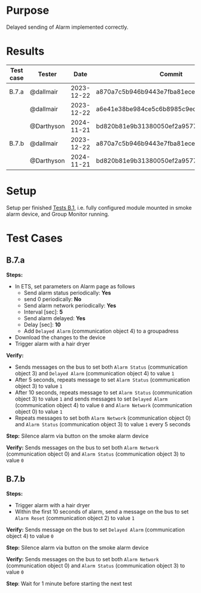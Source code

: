 # Purpose
Delayed sending of Alarm implemented correctly.

# Results

| Test case | Tester | Date | Commit | Result |
| --- | --- | --- | --- | :---: |
| B.7.a | @dallmair  | 2023-12-22 | a870a7c5b946b9443e7fba81ecee02e796dd77a9 | :x:  |
|       | @dallmair  | 2023-12-22 | a6e41e38be984ce5c6b8985c9ec173a85ef35d48 | :ok: |
|       | @Darthyson | 2024-11-21 | bd820b81e9b31380050ef2a95776e714b3d819a8 | :ok: |
| B.7.b | @dallmair  | 2023-12-22 | a870a7c5b946b9443e7fba81ecee02e796dd77a9 | :ok: |
|       | @Darthyson | 2024-11-21 | bd820b81e9b31380050ef2a95776e714b3d819a8 | :ok: |

# Setup
Setup per finished [Tests B.1](tests_B_1.md), i.e. fully configured module mounted in smoke alarm device, and Group Monitor running.

# Test Cases

## B.7.a

**Steps:**
* In ETS, set parameters on Alarm page as follows
  - Send alarm status periodically: **Yes**
  - send 0 periodically: **No**
  - Send alarm network periodically: **Yes**
  - Interval [sec]: **5**
  - Send alarm delayed: **Yes**
  - Delay [sec]: **10**
  - Add `Delayed Alarm` (communication object 4) to a groupadress
* Download the changes to the device
* Trigger alarm with a hair dryer

**Verify:**
* Sends messages on the bus to set both `Alarm Status` (communication object 3) and `Delayed Alarm` (communication object 4) to value `1`
* After 5 seconds, repeats message to set `Alarm Status` (communication object 3) to value `1`
* After 10 seconds, repeats message to set `Alarm Status` (communication object 3) to value `1` and sends messages to set `Delayed Alarm` (communication object 4) to value `0` and `Alarm Network` (communication object 0) to value `1`
* Repeats messages to set both `Alarm Network` (communication object 0) and `Alarm Status` (communication object 3) to value `1` every 5 seconds

**Step:** Silence alarm via button on the smoke alarm device

**Verify:** Sends messages on the bus to set both `Alarm Network` (communication object 0) and `Alarm Status` (communication object 3) to value `0`

## B.7.b

**Steps:**
* Trigger alarm with a hair dryer
* Within the first 10 seconds of alarm, send a message on the bus to set `Alarm Reset` (communication object 2) to value `1`

**Verify:** Sends message on the bus to set `Delayed Alarm` (communication object 4) to value `0`

**Step:** Silence alarm via button on the smoke alarm device

**Verify:** Sends messages on the bus to set both `Alarm Network` (communication object 0) and `Alarm Status` (communication object 3) to value `0`

**Step**: Wait for 1 minute before starting the next test
